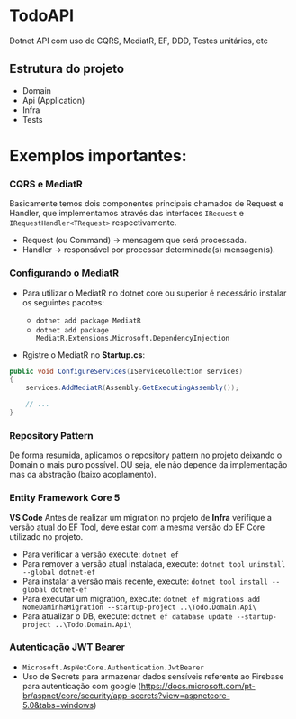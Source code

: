 # TodoAPI

Dotnet API com uso de CQRS, MediatR, EF, DDD, Testes unitários, etc

## Estrutura do projeto
- Domain
- Api (Application)
- Infra
- Tests

# Exemplos importantes:

### CQRS e MediatR

Basicamente temos dois componentes principais chamados de Request e Handler, que implementamos através das interfaces `IRequest` e `IRequestHandler<TRequest>` respectivamente.

- Request (ou Command) → mensagem que será processada.
- Handler → responsável por processar determinada(s) mensagen(s).

### Configurando o MediatR

- Para utilizar o MediatR no dotnet core ou superior é necessário instalar os seguintes pacotes:
	- `dotnet add package MediatR`
	- `dotnet add package MediatR.Extensions.Microsoft.DependencyInjection`

- Rgistre o MediatR no **Startup.cs**:
```csharp
public void ConfigureServices(IServiceCollection services)
{
	services.AddMediatR(Assembly.GetExecutingAssembly());

	// ...
}
```

### Repository Pattern

De forma resumida, aplicamos o repository pattern no projeto deixando o Domain o mais puro possível. OU seja, ele não depende da implementação mas da abstração (baixo acoplamento).

### Entity Framework Core 5

**VS Code**
Antes de realizar um migration no projeto de **Infra** verifique a versão atual do EF Tool, deve estar com a mesma versão do EF Core utilizado no projeto.

- Para verificar a versão execute: `dotnet ef`
- Para remover a versão atual instalada, execute: `dotnet tool uninstall --global dotnet-ef`
- Para instalar a versão mais recente, execute: `dotnet tool install --global dotnet-ef`
- Para executar um migration, execute: `dotnet ef migrations add NomeDaMinhaMigration --startup-project ..\Todo.Domain.Api\`
- Para atualizar o DB, execute: `dotnet ef database update --startup-project ..\Todo.Domain.Api\`

### Autenticação JWT Bearer

- `Microsoft.AspNetCore.Authentication.JwtBearer`
- Uso de Secrets para armazenar dados sensíveis referente ao Firebase para autenticação com google (https://docs.microsoft.com/pt-br/aspnet/core/security/app-secrets?view=aspnetcore-5.0&tabs=windows)